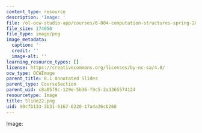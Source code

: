 ```yaml
---
content_type: resource
description: 'Image: '
file: /ol-ocw-studio-app/courses/6-004-computation-structures-spring-2017/90cfb1333b316167622017a4a36cb268_Slide22.png
file_size: 174050
file_type: image/png
image_metadata:
  caption: ''
  credit: ''
  image-alt: ''
learning_resource_types: []
license: https://creativecommons.org/licenses/by-nc-sa/4.0/
ocw_type: OCWImage
parent_title: 8.1 Annotated Slides
parent_type: CourseSection
parent_uid: c8a85f9c-129e-5b36-f9c5-2a3365574124
resourcetype: Image
title: Slide22.png
uid: 90cfb133-3b31-6167-6220-17a4a36cb268
---
```

Image: 